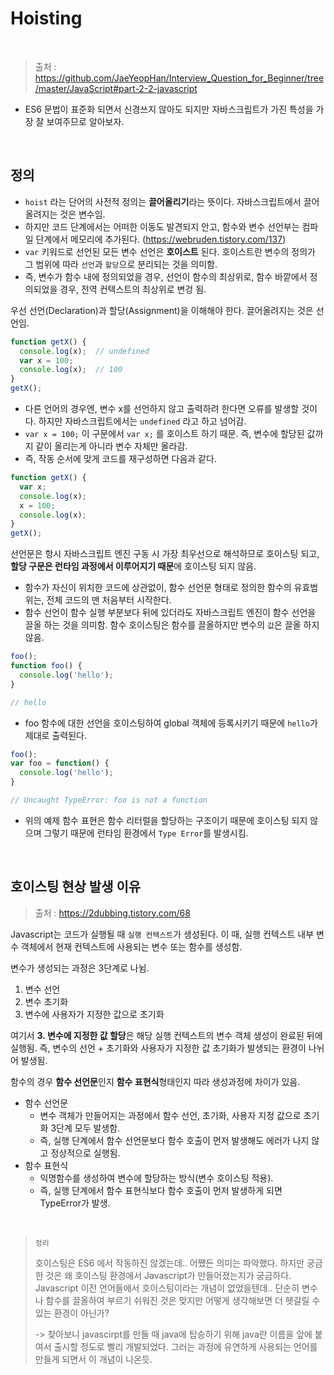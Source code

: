# Hoisting

<br/>

> 출처 : https://github.com/JaeYeopHan/Interview_Question_for_Beginner/tree/master/JavaScript#part-2-2-javascript

- ES6 문법이 표준화 되면서 신경쓰지 않아도 되지만 자바스크립트가 가진 특성을 가장 잘 보여주므로 알아보자.

<br/>

## 정의

- `hoist` 라는 단어의 사전적 정의는 **끌어올리기**라는 뜻이다. 자바스크립트에서 끌어올려지는 것은 변수임.
- 하지만 코드 단계에서는 어떠한 이동도 발견되지 안고, 함수와 변수 선언부는 컴파일 단계에서 메모리에 추가된다. (https://webruden.tistory.com/137)
- `var` 키워드로 선언된 모든 변수 선언은 **호이스트** 된다. 호이스트란 변수의 정의가 그 범위에 따라 `선언`과 `할당`으로 분리되는 것을 의미함.
- 즉, 변수가 함수 내에 정의되었을 경우, 선언이 함수의 최상위로, 함수 바깥에서 정의되었을 경우, 전역 컨텍스트의 최상위로 변겅 됨.

우선 선언(Declaration)과 할당(Assignment)을 이해해야 한다. 끌어올려지는 것은 선언임.

```javascript
function getX() {
  console.log(x);  // undefined
  var x = 100;
  console.log(x);  // 100
}
getX();
```

- 다른 언어의 경우엔, 변수 x를 선언하지 않고 출력하려 한다면 오류를 발생할 것이다. 하지만 자바스크립트에서는 `undefined` 라고 하고 넘어감. 
- `var x = 100;` 이 구문에서 `var x;` 를 호이스트 하기 때문. 즉, 변수에 할당된 값까지 같이 올리는게 아니라 변수 자체만 올라감.
- 즉, 작동 순서에 맞게 코드를 재구성하면 다음과 같다.

```javascript
function getX() {
  var x;
  console.log(x);
  x = 100;
  console.log(x);
}
getX();
```

선언문은 항시 자바스크립트 엔진 구동 시 가장 최우선으로 해석하므로 호이스팅 되고, **할당 구문은 런타임 과정에서 이루어지기 때문**에 호이스팅 되지 않음.

- 함수가 자신이 위치한 코드에 상관없이, 함수 선언문 형태로 정의한 함수의 유효범위는, 전체 코드의 맨 처음부터 시작한다. 
- 함수 선언이 함수 실행 부분보다 뒤에 있더라도 자바스크립트 엔진이 함수 선언을 끌올 하는 것을 의미함. 함수 호이스팅은 함수를 끌올하지만 변수의 `값`은 끌올 하지 않음.

```javascript
foo();
function foo() {
  console.log('hello');
}

// hello
```

- foo 함수에 대한 선언을 호이스팅하여 global 객체에 등록시키기 때문에 `hello`가 제대로 출력된다.

```javascript
foo();
var foo = function() {
  console.log('hello');
}

// Uncaught TypeError: foo is not a function
```

- 위의 예제 함수 표현은 함수 리터럴을 할당하는 구조이기 때문에 호이스팅 되지 않으며 그렇기 때문에 런타임 환경에서 `Type Error`를 발생시킴.

<br/>

## 호이스팅 현상 발생 이유

> 출처 : https://2dubbing.tistory.com/68

Javascript는 코드가 실행될 때 `실행 컨텍스트`가 생성된다. 이 때, 실행 컨텍스트 내부 변수 객체에서 현재 컨텍스트에 사용되는 변수 또는 함수를 생성함.

변수가 생성되는 과정은 3단계로 나뉨.

1. 변수 선언
2. 변수 초기화
3. 변수에 사용자가 지정한 값으로 초기화

여기서 **3. 변수에 지정한 값 할당**은 해당 실행 컨텍스트의 변수 객체 생성이 완료된 뒤에 실행됨. 즉, 변수의 선언 + 초기화와 사용자가 지정한 값 초기화가 발생되는 환경이 나뉘어 발생됨.

함수의 경우 **함수 선언문**인지 **함수 표현식**형태인지 따라 생성과정에 차이가 있음.

- 함수 선언문 
  - 변수 객체가 만들어지는 과정에서 함수 선언, 초기화, 사용자 지정 값으로 초기화 3단계 모두 발생함.
  - 즉, 실행 단계에서 함수 선언문보다 함수 호출이 먼저 발생해도 에러가 나지 않고 정상적으로 실행됨.
- 함수 표현식
  - 익명함수를 생성하여 변수에 할당하는 방식(변수 호이스팅 적용).
  - 즉, 실행 단계에서 함수 표현식보다 함수 호출이 먼저 발생하게 되면 TypeError가 발생.

<br/>

> `정리`
>
> 호이스팅은 ES6 에서 작동하진 않겠는데.. 어쨌든 의미는 파악했다. 하지만 궁금한 것은 왜 호이스팅 환경에서 Javascript가 만들어졌는지가 궁금하다. Javascript 이전 언어들에서 호이스팅이라는 개념이 없었을텐데.. 단순히 변수나 함수를 끌올하여 부르기 쉬워진 것은 맞지만 어떻게 생각해보면 더 헷갈릴 수 있는 환경이 아닌가?
>
> -> 찾아보니 javascirpt를 만들 때 java에 탑승하기 위해 java란 이름을 앞에 붙여서 출시할 정도로 빨리 개발되었다. 그러는 과정에 유연하게 사용되는 언어를 만들게 되면서 이 개념이 나온듯.